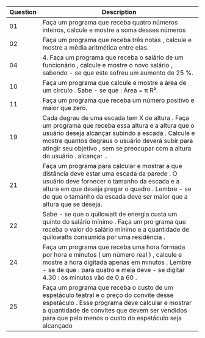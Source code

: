 
| Question | Description |
|---|---|
|01| Faça um programa que receba quatro números inteiros, calcule e mostre a soma desses números |
|02| Faça um programa que receba três notas , calcule e mostre a média aritmética entre elas. |
|04| 4. Faça um programa que receba o salário de um funcionário , calcule e mostre o novo salário , sabendo - se que este sofreu um aumento de 25 %. |
|10| Faça um programa que calcule e mostre a área de um círculo . Sabe - se que : Área = π R². |
|11|  Faça um programa que receba um número positivo e maior que zero. |
|19| Cada degrau de uma escada tem X de altura . Faça um programa que receba essa altura e a altura que o usuário deseja alcançar subindo a escada . Calcule e mostre quantos degraus o usuário deverá subir para atingir seu objetivo , sem se preocupar com a altura do usuário . alcançar .. |
|21| Faça um programa para calcular e mostrar a que distância deve estar uma escada da parede . O usuário deve fornecer o tamanho da escada e a altura em que deseja pregar o quadro . Lembre - se de que o tamanho da escada deve ser maior que a altura que se deseja. |
|22| Sabe - se que o quilowatt de energia custa um quinto do salário mínimo . Faça um pro grama que receba o valor do salário mínimo e a quantidade de quilowatts consumida por uma residência . |
|24| Faça um programa que receba uma hora formada por hora e minutos ( um número real ) , calcule e mostre a hora digitada apenas em minutos . Lembre - se de que : para quatro e meia deve - se digitar 4.30 : os minutos vão de 0 a 60 . |
|25| Faça um programa que receba o custo de um espetáculo teatral e o preço do convite desse espetáculo . Esse programa deve calcular e mostrar a quantidade de convites que devem ser vendidos para que pelo menos o custo do espetáculo seja alcançado |
